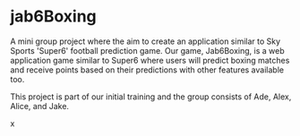 # jab6Boxing
A mini group project where the aim to create an application similar to Sky Sports 'Super6' football prediction game.
Our game, Jab6Boxing, is  a web application game similar to Super6 where users will predict boxing matches and receive points based on their predictions with other features available too.

This project is part of our initial training and the group consists of Ade, Alex, Alice, and Jake.

x
